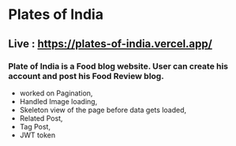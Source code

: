 # Plates of India 
## Live : https://plates-of-india.vercel.app/

### Plate of India is a Food blog website. User can create his account and post his Food Review blog.

* worked on Pagination, 
* Handled Image loading,
* Skeleton view of the page before data gets loaded,
* Related Post, 
* Tag Post, 
* JWT token